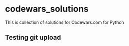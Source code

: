 # codewars_solutions
This is collection of solutions for Codewars.com for Python

## Testing git upload
